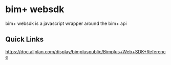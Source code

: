 bim+ websdk
=========

bim+ websdk is a javascript wrapper around the bim+ api

Quick Links
-----------

https://doc.allplan.com/display/bimpluspublic/Bimplus+Web+SDK+Reference

